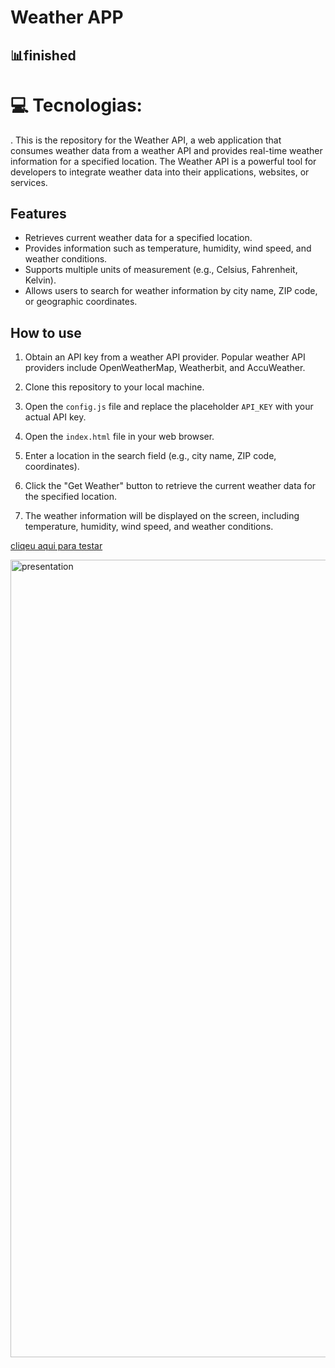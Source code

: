 
<h1> Weather APP </h1>
<h2>📊finished</h2>

# 💻 Tecnologias:
.
This is the repository for the Weather API, a web application that consumes weather data from a weather API and provides real-time weather information for a specified location. The Weather API is a powerful tool for developers to integrate weather data into their applications, websites, or services.

## Features

- Retrieves current weather data for a specified location.
- Provides information such as temperature, humidity, wind speed, and weather conditions.
- Supports multiple units of measurement (e.g., Celsius, Fahrenheit, Kelvin).
- Allows users to search for weather information by city name, ZIP code, or geographic coordinates.

## How to use

1. Obtain an API key from a weather API provider. Popular weather API providers include OpenWeatherMap, Weatherbit, and AccuWeather.

2. Clone this repository to your local machine.

3. Open the `config.js` file and replace the placeholder `API_KEY` with your actual API key.

4. Open the `index.html` file in your web browser.

5. Enter a location in the search field (e.g., city name, ZIP code, coordinates).

6. Click the "Get Weather" button to retrieve the current weather data for the specified location.

7. The weather information will be displayed on the screen, including temperature, humidity, wind speed, and weather conditions.

<a href="https://weather-app-theta-two-22.vercel.app/"> cliqeu aqui para testar </a>

<img width="1276" alt="presentation" src="https://github.com/Guilhermefonseca2021/Weather-App/assets/92196697/f051f0fd-7ffa-4453-abb8-d80c7113d9de">

